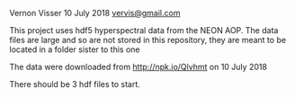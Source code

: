 Vernon Visser
10 July 2018
vervis@gmail.com

This project uses hdf5 hyperspectral data from the NEON AOP. The data files are large and so are not stored in this repository, they are meant to be located in a folder sister to this one

The data were downloaded from http://npk.io/Qlvhmt on 10 July 2018

There should be 3 hdf files to start.
